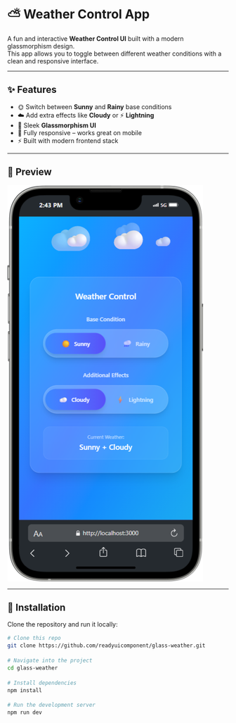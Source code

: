 # ⛅ Weather Control App

A fun and interactive **Weather Control UI** built with a modern glassmorphism design.  
This app allows you to toggle between different weather conditions with a clean and responsive interface.

---

## ✨ Features

- 🌞 Switch between **Sunny** and **Rainy** base conditions
- ☁️ Add extra effects like **Cloudy** or ⚡ **Lightning**
- 🎨 Sleek **Glassmorphism UI**
- 📱 Fully responsive – works great on mobile
- ⚡ Built with modern frontend stack

---

## 📸 Preview

![App Screenshot](./preview.png)

---

## 🔧 Installation

Clone the repository and run it locally:

```bash
# Clone this repo
git clone https://github.com/readyuicomponent/glass-weather.git

# Navigate into the project
cd glass-weather

# Install dependencies
npm install

# Run the development server
npm run dev
